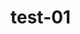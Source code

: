 # test-01

<!-- 
How to install python-binance package in using anacanda:
conda install Twisted
conda 
install regex
pip 
install python-binance

Clone gitHub repository:
CTRL+SHIFT+P then "Git: clone" then enter link "https://github.com/testbot123456/test-01.git" 
-->